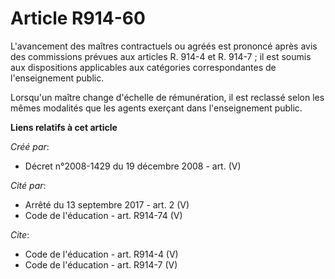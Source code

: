 # Article R914-60

L'avancement des maîtres contractuels ou agréés est prononcé après avis des commissions prévues aux articles R. 914-4 et R.
914-7 ; il est soumis aux dispositions applicables aux catégories correspondantes de l'enseignement public. 

Lorsqu'un maître change d'échelle de rémunération, il est reclassé selon les mêmes modalités que les agents exerçant dans
l'enseignement public.

**Liens relatifs à cet article**

_Créé par_:

  - Décret n°2008-1429 du 19 décembre 2008 - art. (V)

_Cité par_:

  - Arrêté du 13 septembre 2017 - art. 2 (V)
  - Code de l'éducation - art. R914-74 (V)

_Cite_:

  - Code de l'éducation - art. R914-4 (V)
  - Code de l'éducation - art. R914-7 (V)
